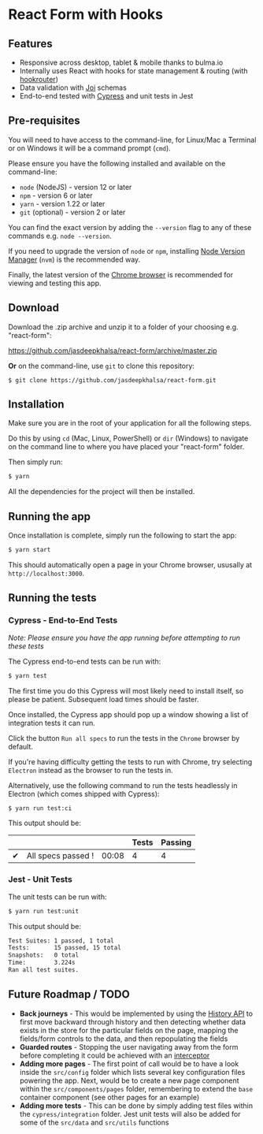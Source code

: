 # React Form with Hooks

## Features

- Responsive across desktop, tablet & mobile thanks to bulma.io
- Internally uses React with hooks for state management & routing (with [hookrouter](https://github.com/Paratron/hookrouter))
- Data validation with [Joi](https://hapi.dev/module/joi/) schemas
- End-to-end tested with [Cypress](https://www.cypress.io/) and unit tests in Jest

## Pre-requisites

You will need to have access to the command-line, for Linux/Mac a Terminal or on Windows it will be a command prompt (`cmd`).

Please ensure you have the following installed and available on the command-line:

- `node` (NodeJS) - version 12 or later
- `npm` - version 6 or later
- `yarn` - version 1.22 or later
- `git` (optional) - version 2 or later

You can find the exact version by adding the `--version` flag to any of these commands e.g. `node --version`.

If you need to upgrade the version of `node` or `npm`, installing [Node Version Manager](https://github.com/nvm-sh/nvm) (`nvm`) is the recommended way.

Finally, the latest version of the [Chrome browser](https://www.google.co.uk/chrome/) is recommended for viewing and testing this app.

## Download

Download the .zip archive and unzip it to a folder of your choosing e.g. "react-form":

https://github.com/jasdeepkhalsa/react-form/archive/master.zip

**Or** on the command-line, use `git` to clone this repository:

```
$ git clone https://github.com/jasdeepkhalsa/react-form.git
```

## Installation

Make sure you are in the root of your application for all the following steps.

Do this by using `cd` (Mac, Linux, PowerShell) or `dir` (Windows) to navigate on the command line to where you have placed your "react-form" folder.

Then simply run:

```bash
$ yarn
```

All the dependencies for the project will then be installed.

## Running the app

Once installation is complete, simply run the following to start the app:

```bash
$ yarn start
```

This should automatically open a page in your Chrome browser, ususally at `http://localhost:3000`.

## Running the tests

### Cypress - End-to-End Tests

_Note: Please ensure you have the app running before attempting to run these tests_

The Cypress end-to-end tests can be run with:

```bash
$ yarn test
```

The first time you do this Cypress will most likely need to install itself, so please be patient. Subsequent load times should be faster.

Once installed, the Cypress app should pop up a window showing a list of integration tests it can run.

Click the button `Run all specs` to run the tests in the `Chrome` browser by default.

If you're having difficulty getting the tests to run with Chrome, try selecting `Electron` instead as the browser to run the tests in.

Alternatively, use the following command to run the tests headlessly in Electron (which comes shipped with Cypress):

```bash
$ yarn run test:ci
```

This output should be:

|     |                    |       | Tests | Passing |
| --- | ------------------ | ----- | ----- | ------- |
| ✔   | All specs passed ! | 00:08 | 4     | 4       |

### Jest - Unit Tests

The unit tests can be run with:

```bash
$ yarn run test:unit
```

This output should be:

```bash
Test Suites: 1 passed, 1 total
Tests:       15 passed, 15 total
Snapshots:   0 total
Time:        3.224s
Ran all test suites.
```

## Future Roadmap / TODO

- **Back journeys** - This would be implemented by using the [History API](https://developer.mozilla.org/en-US/docs/Web/API/History_API) to first move backward through history and then detecting whether data exists in the store for the particular fields on the page, mapping the fields/form controls to the data, and then repopulating the fields
- **Guarded routes** - Stopping the user navigating away from the form before completing it could be achieved with an [interceptor](https://github.com/Paratron/hookrouter/blob/master/src-docs/pages/en/03_navigation.md#controlled-interceptors)
- **Adding more pages** - The first point of call would be to have a look inside the `src/config` folder which lists several key configuration files powering the app. Next, would be to create a new page component within the `src/components/pages` folder, remembering to extend the `base` container component (see other pages for an example)
- **Adding more tests** - This can be done by simply adding test files within the `cypress/integration` folder. Jest unit tests will also be added for some of the `src/data` and `src/utils` functions
